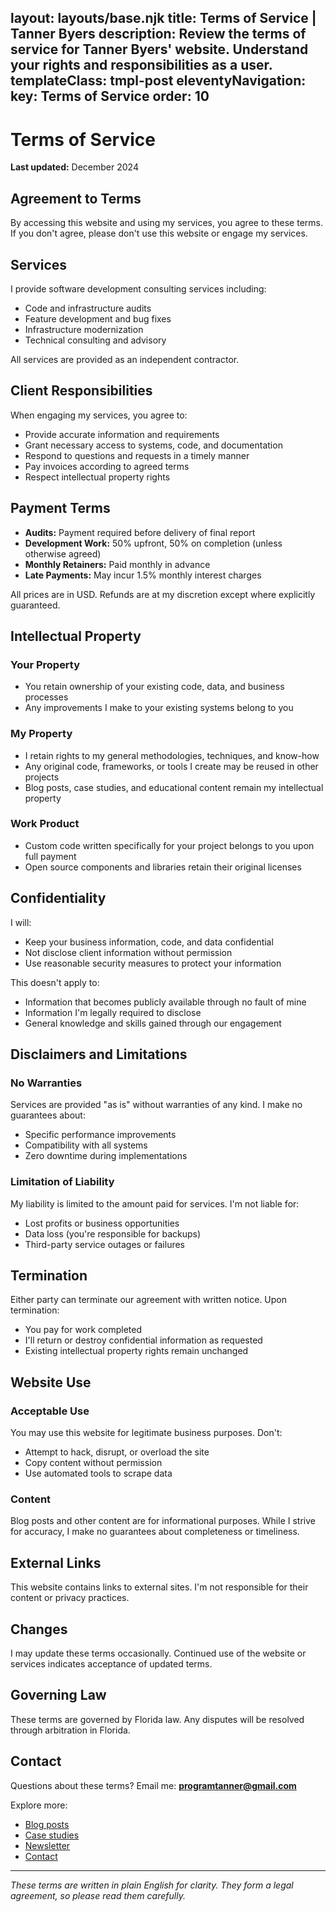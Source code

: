 layout: layouts/base.njk
title: Terms of Service | Tanner Byers
description: Review the terms of service for Tanner Byers' website. Understand your rights and responsibilities as a user.
templateClass: tmpl-post
eleventyNavigation:
  key: Terms of Service
  order: 10
---

# Terms of Service

**Last updated:** December 2024

## Agreement to Terms

By accessing this website and using my services, you agree to these terms. If you don't agree, please don't use this website or engage my services.

## Services

I provide software development consulting services including:

- Code and infrastructure audits
- Feature development and bug fixes  
- Infrastructure modernization
- Technical consulting and advisory

All services are provided as an independent contractor.

## Client Responsibilities

When engaging my services, you agree to:

- Provide accurate information and requirements
- Grant necessary access to systems, code, and documentation
- Respond to questions and requests in a timely manner
- Pay invoices according to agreed terms
- Respect intellectual property rights

## Payment Terms

- **Audits:** Payment required before delivery of final report
- **Development Work:** 50% upfront, 50% on completion (unless otherwise agreed)
- **Monthly Retainers:** Paid monthly in advance
- **Late Payments:** May incur 1.5% monthly interest charges

All prices are in USD. Refunds are at my discretion except where explicitly guaranteed.

## Intellectual Property

### Your Property
- You retain ownership of your existing code, data, and business processes
- Any improvements I make to your existing systems belong to you

### My Property  
- I retain rights to my general methodologies, techniques, and know-how
- Any original code, frameworks, or tools I create may be reused in other projects
- Blog posts, case studies, and educational content remain my intellectual property

### Work Product
- Custom code written specifically for your project belongs to you upon full payment
- Open source components and libraries retain their original licenses

## Confidentiality

I will:
- Keep your business information, code, and data confidential
- Not disclose client information without permission
- Use reasonable security measures to protect your information

This doesn't apply to:
- Information that becomes publicly available through no fault of mine  
- Information I'm legally required to disclose
- General knowledge and skills gained through our engagement

## Disclaimers and Limitations

### No Warranties
Services are provided "as is" without warranties of any kind. I make no guarantees about:
- Specific performance improvements
- Compatibility with all systems
- Zero downtime during implementations

### Limitation of Liability
My liability is limited to the amount paid for services. I'm not liable for:
- Lost profits or business opportunities
- Data loss (you're responsible for backups)
- Third-party service outages or failures

## Termination

Either party can terminate our agreement with written notice. Upon termination:
- You pay for work completed
- I'll return or destroy confidential information as requested  
- Existing intellectual property rights remain unchanged

## Website Use

### Acceptable Use
You may use this website for legitimate business purposes. Don't:
- Attempt to hack, disrupt, or overload the site
- Copy content without permission
- Use automated tools to scrape data

### Content
Blog posts and other content are for informational purposes. While I strive for accuracy, I make no guarantees about completeness or timeliness.

## External Links

This website contains links to external sites. I'm not responsible for their content or privacy practices.

## Changes

I may update these terms occasionally. Continued use of the website or services indicates acceptance of updated terms.

## Governing Law

These terms are governed by Florida law. Any disputes will be resolved through arbitration in Florida.

## Contact

Questions about these terms? Email me: **programtanner@gmail.com**

Explore more:
- [Blog posts](/posts/)
- [Case studies](/case-studies/)
- [Newsletter](/newsletter/)
- [Contact](/contact-me/)

---

*These terms are written in plain English for clarity. They form a legal agreement, so please read them carefully.*
